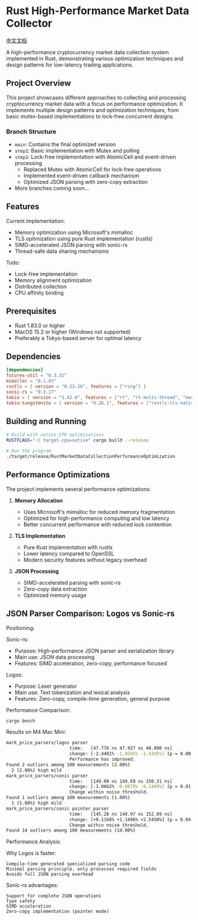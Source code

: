 # Rust High-Performance Market Data Collector

[中文文档](./README_zh.md)

A high-performance cryptocurrency market data collection system implemented in Rust, demonstrating various optimization techniques and design patterns for low-latency trading applications.

## Project Overview

This project showcases different approaches to collecting and processing cryptocurrency market data with a focus on performance optimization. It implements multiple design patterns and optimization techniques, from basic mutex-based implementations to lock-free concurrent designs.

### Branch Structure

- `main`: Contains the final optimized version
- `step1`: Basic implementation with Mutex and polling
- `step2`: Lock-free implementation with AtomicCell and event-driven processing
   - Replaced Mutex with AtomicCell for lock-free operations
   - Implemented event-driven callback mechanism
   - Optimized JSON parsing with zero-copy extraction
- More branches coming soon...

## Features

Current implementation:
- Memory optimization using Microsoft's mimalloc
- TLS optimization using pure Rust implementation (rustls)
- SIMD-accelerated JSON parsing with sonic-rs
- Thread-safe data sharing mechanisms

Todo:
- Lock-free implementation
- Memory alignment optimization
- Distributed collection
- CPU affinity binding

## Prerequisites

- Rust 1.83.0 or higher
- MacOS 15.2 or higher (Windows not supported)
- Preferably a Tokyo-based server for optimal latency

## Dependencies

```toml
[dependencies]
futures-util = "0.3.31"
mimalloc = "0.1.43"
rustls = { version = "0.23.20", features = ["ring"] }
sonic-rs = "0.3.17"
tokio = { version = "1.42.0", features = ["rt", "rt-multi-thread", "macros", "time"] }
tokio-tungstenite = { version = "0.26.1", features = ["rustls-tls-native-roots"] }
```

## Building and Running

```bash
# Build with native CPU optimizations
RUSTFLAGS="-C target-cpu=native" cargo build --release

# Run the program
./target/release/RustMarketDataCollectionPerformanceOptimization
```

## Performance Optimizations

The project implements several performance optimizations:

1. **Memory Allocation**
    - Uses Microsoft's mimalloc for reduced memory fragmentation
    - Optimized for high-performance computing and low latency
    - Better concurrent performance with reduced lock contention

2. **TLS Implementation**
    - Pure Rust implementation with rustls
    - Lower latency compared to OpenSSL
    - Modern security features without legacy overhead

3. **JSON Processing**
    - SIMD-accelerated parsing with sonic-rs
    - Zero-copy data extraction
    - Optimized memory usage

## JSON Parser Comparison: Logos vs Sonic-rs

Positioning:

Sonic-rs:
- Purpose: High-performance JSON parser and serialization library
- Main use: JSON data processing
- Features: SIMD acceleration, zero-copy, performance focused

Logos:
- Purpose: Lexer generator
- Main use: Text tokenization and lexical analysis
- Features: Zero-copy, compile-time generation, general purpose

Performance Comparison:
```bash
cargo bench
```

Results on M4 Mac Mini:
```bash
mark_price_parsers/logos parser
                        time:   [47.776 ns 47.927 ns 48.090 ns]
                        change: [-2.4401% -1.9585% -1.4345%] (p = 0.00 < 0.05)
                        Performance has improved.
Found 2 outliers among 100 measurements (2.00%)
  2 (2.00%) high mild
mark_price_parsers/sonic parser
                        time:   [149.09 ns 149.69 ns 150.31 ns]
                        change: [-1.0662% -0.6079% -0.1409%] (p = 0.01 < 0.05)
                        Change within noise threshold.
Found 1 outliers among 100 measurements (1.00%)
  1 (1.00%) high mild
mark_price_parsers/sonic pointer parser
                        time:   [145.28 ns 148.97 ns 152.89 ns]
                        change: [+0.1168% +1.1496% +2.5450%] (p = 0.04 < 0.05)
                        Change within noise threshold.
Found 14 outliers among 100 measurements (14.00%)
```

Performance Analysis:

Why Logos is faster:

    Compile-time generated specialized parsing code
    Minimal parsing principle, only processes required fields
    Avoids full JSON parsing overhead

Sonic-rs advantages:

    Support for complete JSON operations
    Type safety
    SIMD acceleration
    Zero-copy implementation (pointer mode)
